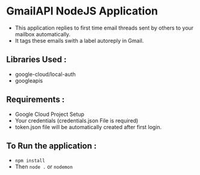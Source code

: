 # GmailAPI NodeJS Application
  - This application replies to first time email threads sent by others to your mailbox automatically.
  - It tags these emails swith a label autoreply in Gmail.
  
## Libraries Used : 
  * google-cloud/local-auth
  * googleapis

## Requirements : 
  * Google Cloud Project Setup
  * Your credentials (credentials.json File is required)
  * token.json file will be automatically created after first login.
  
## To Run the application :
  * ``npm install``
  * Then ``node .`` or ``nodemon``
  
